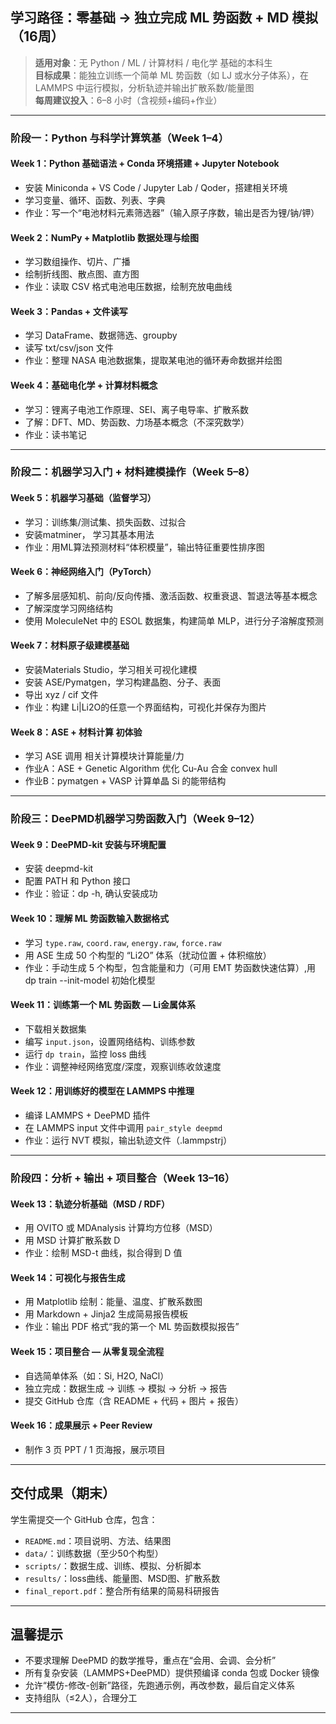 ##  学习路径：零基础 → 独立完成 ML 势函数 + MD 模拟（16周）

> **适用对象**：无 Python / ML / 计算材料 / 电化学 基础的本科生  
> **目标成果**：能独立训练一个简单 ML 势函数（如 LJ 或水分子体系），在 LAMMPS 中运行模拟，分析轨迹并输出扩散系数/能量图  
> **每周建议投入**：6–8 小时（含视频+编码+作业）

---

###  阶段一：Python 与科学计算筑基（Week 1–4）

#### Week 1：Python 基础语法 + Conda 环境搭建 + Jupyter Notebook
- 安装 Miniconda + VS Code / Jupyter Lab / Qoder，搭建相关环境
- 学习变量、循环、函数、列表、字典
- 作业：写一个“电池材料元素筛选器”（输入原子序数，输出是否为锂/钠/钾）

#### Week 2：NumPy + Matplotlib 数据处理与绘图
- 学习数组操作、切片、广播
- 绘制折线图、散点图、直方图
- 作业：读取 CSV 格式电池电压数据，绘制充放电曲线

#### Week 3：Pandas + 文件读写
- 学习 DataFrame、数据筛选、groupby
- 读写 txt/csv/json 文件
- 作业：整理 NASA 电池数据集，提取某电池的循环寿命数据并绘图

#### Week 4：基础电化学 + 计算材料概念
- 学习：锂离子电池工作原理、SEI、离子电导率、扩散系数
- 了解：DFT、MD、势函数、力场基本概念（不深究数学）
- 作业：读书笔记

---

###  阶段二：机器学习入门 + 材料建模操作（Week 5–8）

#### Week 5：机器学习基础（监督学习）
- 学习：训练集/测试集、损失函数、过拟合
- 安装matminer， 学习其基本用法
- 作业：用ML算法预测材料“体积模量”，输出特征重要性排序图

#### Week 6：神经网络入门（PyTorch）
- 了解多层感知机、前向/反向传播、激活函数、权重衰退、暂退法等基本概念
- 了解深度学习网络结构
- 使用 MoleculeNet 中的 ESOL 数据集，构建简单 MLP，进行分子溶解度预测

#### Week 7：材料原子级建模基础
- 安装Materials Studio，学习相关可视化建模 
- 安装 ASE/Pymatgen，学习构建晶胞、分子、表面
- 导出 xyz / cif 文件
- 作业：构建 Li|Li2O的任意一个界面结构，可视化并保存为图片

#### Week 8：ASE + 材料计算 初体验
- 学习 ASE 调用 相关计算模块计算能量/力
- 作业A：ASE + Genetic Algorithm 优化 Cu-Au 合金 convex hull
- 作业B：pymatgen + VASP 计算单晶 Si 的能带结构

---

###  阶段三：DeePMD机器学习势函数入门（Week 9–12）

#### Week 9：DeePMD-kit 安装与环境配置
- 安装 deepmd-kit 
- 配置 PATH 和 Python 接口
- 作业：验证：dp -h, 确认安装成功

#### Week 10：理解 ML 势函数输入数据格式
- 学习 `type.raw`, `coord.raw`, `energy.raw`, `force.raw`
- 用 ASE 生成 50 个构型的 “Li2O” 体系（扰动位置 + 体积缩放）
- 作业：手动生成 5 个构型，包含能量和力（可用 EMT 势函数快速估算）,用 dp train --init-model 初始化模型

#### Week 11：训练第一个 ML 势函数 — Li金属体系
- 下载相关数据集
- 编写 `input.json`，设置网络结构、训练参数
- 运行 `dp train`，监控 loss 曲线
- 作业：调整神经网络宽度/深度，观察训练收敛速度

#### Week 12：用训练好的模型在 LAMMPS 中推理
- 编译 LAMMPS + DeePMD 插件
- 在 LAMMPS input 文件中调用 `pair_style deepmd`
- 作业：运行 NVT 模拟，输出轨迹文件（.lammpstrj）

---

###  阶段四：分析 + 输出 + 项目整合（Week 13–16）

#### Week 13：轨迹分析基础（MSD / RDF）
- 用 OVITO 或 MDAnalysis 计算均方位移（MSD）
- 用 MSD 计算扩散系数 D
- 作业：绘制 MSD-t 曲线，拟合得到 D 值

#### Week 14：可视化与报告生成
- 用 Matplotlib 绘制：能量、温度、扩散系数图
- 用 Markdown + Jinja2 生成简易报告模板
- 作业：输出 PDF 格式“我的第一个 ML 势函数模拟报告”

#### Week 15：项目整合 — 从零复现全流程
- 自选简单体系（如：Si, H2O, NaCl）
- 独立完成：数据生成 → 训练 → 模拟 → 分析 → 报告
- 提交 GitHub 仓库（含 README + 代码 + 图片 + 报告）

#### Week 16：成果展示 + Peer Review
- 制作 3 页 PPT / 1 页海报，展示项目

---

##  交付成果（期末）

学生需提交一个 GitHub 仓库，包含：

- `README.md`：项目说明、方法、结果图
- `data/`：训练数据（至少50个构型）
- `scripts/`：数据生成、训练、模拟、分析脚本
- `results/`：loss曲线、能量图、MSD图、扩散系数
- `final_report.pdf`：整合所有结果的简易科研报告

---


##  温馨提示

- 不要求理解 DeePMD 的数学推导，重点在“会用、会调、会分析”
- 所有复杂安装（LAMMPS+DeePMD）提供预编译 conda 包或 Docker 镜像
- 允许“模仿-修改-创新”路径，先跑通示例，再改参数，最后自定义体系
- 支持组队（≤2人），合理分工

---